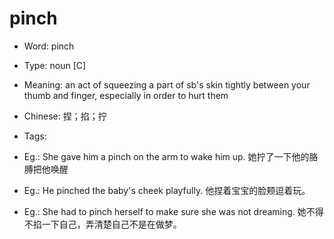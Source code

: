 # pinch

- Word: pinch

- Type: noun [C]
- Meaning: an act of squeezing a part of sb's skin tightly between your thumb and finger, especially in order to hurt them
- Chinese: 捏；掐；拧
- Tags: 
- Eg.: She gave him a pinch on the arm to wake him up. 她拧了一下他的胳膊把他唤醒
- Eg.: He pinched the baby's cheek playfully. 他捏着宝宝的脸颊逗着玩。
- Eg.: She had to pinch herself to make sure she was not dreaming. 她不得不掐一下自己，弄清楚自己不是在做梦。

